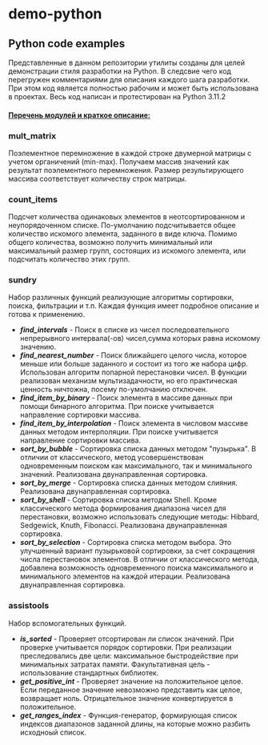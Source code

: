# demo-python
## **Python code examples**
Представленные в данном репозитории утилиты созданы для целей демонстрации
стиля разработки на Python.
В следсвие чего код перегружен комментариями для описания каждого шага разработки.
При этом код является полностью рабочим и может быть использована в проектах.
Весь код написан и протестирован на Python 3.11.2

#### <u>Перечень модулей и краткое описание:</u>

### **mult_matrix**  
Поэлементное перемножение в каждой строке двумерной матрицы с учетом органичений (min-max).
Получаем массив значений как результат поэлементного перемножения. Размер результирующего
массива соответствует количеству строк матрицы.

### **count_items**  
Подсчет количества одинаковых элементов в неотсортированном и неупорядоченном списке.
По-умолчанию подсчитывается общее количество искомого элемента, заданного в виде ключа. Помимо
общего количества, возможно получить минимальный или максимальный размер групп, состоящих из искомого элемента, или подсчитать количество этих групп.

### **sundry**  
Набор различных функций реализующие алгоритмы сортировки, поиска, фильтрации и т.п. Каждая функция имеет подробное описание и готова к применению.
- ***find_intervals*** - Поиск в списке из чисел последовательного непрерывного интервала(-ов) чисел,сумма которых равна искомому значению.
- ***find_nearest_number*** - Поиск ближайшего целого числа, которое меньше или больше заданного и состоит из того же набора цифр. Использован алгоритм попарной перестановки чисел. В функции реализован механизм мультизадачности, но его практическая ценность ничтожна, посему по-умолчанию отключен.
- ***find_item_by_binary*** - Поиск элемента в массиве данных при помощи бинарного алгоритма. При поиске учитывается направление сортировки массива.
- ***find_item_by_interpolation*** - Поиск элемента в числовом массиве данных методом интерполяции. При поиске учитывается направление сортировки массива.
- ***sort_by_bubble*** - Сортировка списка данных методом "пузырька". В отличии от классического, метод усовершенствован одновременным поиском как максимального, так и минимального значений. Реализована двунаправленная сортировка.
- ***sort_by_merge*** - Сортировка списка данных методом слияния. Реализована двунаправленная сортировка.
- ***sort_by_shell*** - Сортировка списка методом Shell. Кроме классического метода формирования диапазона чисел для перестановки, возможно использовать следующие методы: Hibbard, Sedgewick, Knuth, Fibonacci. Реализована двунаправленная сортировка.
- ***sort_by_selection*** - Сортировка списка методом выбора. Это улучшенный вариант пузырьковой сортировки, за счет сокращения числа перестановок элементов. В отличии от классического метода, добавлена возможность одновременного поиска максимального и минимального элементов на каждой итерации. Реализована двунаправленная сортировка.

### **assistools**  
Набор вспомогательных функций.
- ***is_sorted*** - Проверяет отсортирован ли список значений. При проверке учитывается порядок сортировки. При реализации преследовались две цели: максимальное быстродействие при минимальных затратах памяти. Факультативная цель - использование стандартных библиотек.
- ***get_positive_int*** - Проверяет значение на положительное целое. Если переданное значение невозможно представить как целое, возвращает ноль. Отрицательное значение конвертируется в положительное.
- ***get_ranges_index*** - Функция-генератор, формирующая список индексов диапазонов заданной длины, на которые можно разбить исходноый список.
